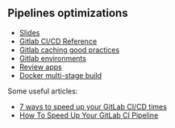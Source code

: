 Pipelines optimizations
---

* [Slides](https://docs.google.com/presentation/d/1IX3fc1O09m9cAk9YszUQXwHTiWoyr3puTgcM6Em6VZY/edit?usp=sharing)
* [Gitlab CI/CD Reference](https://docs.gitlab.com/ee/ci/yaml)
* [Gitlab caching good practices](https://docs.gitlab.com/ee/ci/caching/index.html)
* [Gitlab environments](https://docs.gitlab.com/ee/ci/environments.html)
* [Review apps](https://docs.gitlab.com/ee/ci/review_apps)
* [Docker multi-stage build](https://docs.docker.com/develop/develop-images/multistage-build/)

Some useful articles:
* [7 ways to speed up your GitLab CI/CD times](https://blog.sparksuite.com/7-ways-to-speed-up-gitlab-ci-cd-times-29f60aab69f9)
* [How To Speed Up Your GitLab CI Pipeline
](https://insight.full360.com/how-to-speed-up-your-gitlab-ci-pipeline-7af593eb0f4c)
